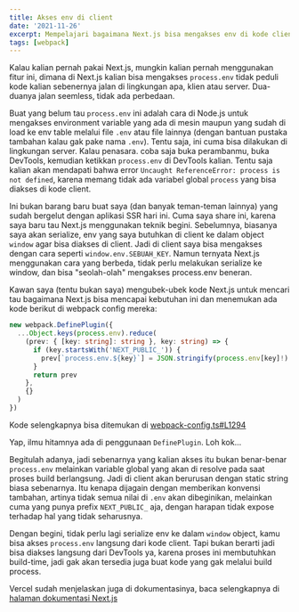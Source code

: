 ```yaml
---
title: Akses env di client
date: '2021-11-26'
excerpt: Mempelajari bagaimana Next.js bisa mengakses env di kode client
tags: [webpack]
---
```


Kalau kalian pernah pakai Next.js, mungkin kalian pernah menggunakan fitur ini, dimana di Next.js kalian bisa mengakses `process.env` tidak peduli kode kalian sebenernya jalan di lingkungan apa, klien atau server. Dua-duanya jalan seemless, tidak ada perbedaan.

Buat yang belum tau `process.env` ini adalah cara di Node.js untuk mengakses environment variable yang ada di mesin maupun yang sudah di load ke env table melalui file `.env` atau file lainnya (dengan bantuan pustaka tambahan kalau gak pake nama `.env`). Tentu saja, ini cuma bisa dilakukan di lingkungan server. Kalau penasara. coba saja buka perambanmu, buka DevTools, kemudian ketikkan `process.env` di DevTools kalian. Tentu saja kalian akan mendapati bahwa error `Uncaught ReferenceError: process is not defined`, karena memang tidak ada variabel global `process` yang bisa diakses di kode client.

Ini bukan barang baru buat saya (dan banyak teman-teman lainnya) yang sudah bergelut dengan aplikasi SSR hari ini. Cuma saya share ini, karena saya baru tau Next.js menggunakan teknik begini. Sebelumnya, biasanya saya akan serialize, env yang saya butuhkan di client ke dalam object `window` agar bisa diakses di client. Jadi di client saya bisa mengakses dengan cara seperti `window.env.SEBUAH_KEY`. Namun ternyata Next.js menggunakan cara yang berbeda, tidak perlu melakukan serialize ke window, dan bisa "seolah-olah" mengakses process.env beneran.

Kawan saya (tentu bukan saya) mengubek-ubek kode Next.js untuk mencari tau bagaimana Next.js bisa mencapai kebutuhan ini dan menemukan ada kode berikut di webpack config mereka:

```ts
new webpack.DefinePlugin({
  ...Object.keys(process.env).reduce(
    (prev: { [key: string]: string }, key: string) => {
      if (key.startsWith('NEXT_PUBLIC_')) {
        prev[`process.env.${key}`] = JSON.stringify(process.env[key]!)
      }
      return prev
    },
    {}
  )
})
```

Kode selengkapnya bisa ditemukan di [webpack-config.ts#L1294](https://github.com/vercel/next.js/blob/5a3d558c9fdadd65d8ec17af1a4548beb25cde82/packages/next/build/webpack-config.ts#L1294)

Yap, ilmu hitamnya ada di penggunaan `DefinePlugin`. Loh kok...

Begitulah adanya, jadi sebenarnya yang kalian akses itu bukan benar-benar `process.env` melainkan variable global yang akan di resolve pada saat proses build berlangsung. Jadi di client akan berurusan dengan static string biasa sebenarnya. Itu kenapa dijagain dengan memberikan konvensi tambahan, artinya tidak semua nilai di `.env` akan dibeginikan, melainkan cuma yang punya prefix `NEXT_PUBLIC_` aja, dengan harapan tidak expose terhadap hal yang tidak seharusnya.

Dengan begini, tidak perlu lagi serialize env ke dalam `window` object, kamu bisa akses `process.env` langsung dari kode client. Tapi bukan berarti jadi bisa diakses langsung dari DevTools ya, karena proses ini membutuhkan build-time, jadi gak akan tersedia juga buat kode yang gak melalui build process.

Vercel sudah menjelaskan juga di dokumentasinya, baca selengkapnya di [halaman dokumentasi Next.js](https://nextjs.org/docs/basic-features/environment-variables#exposing-environment-variables-to-the-browser)